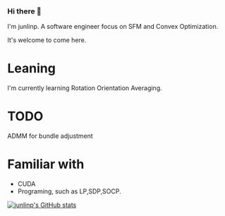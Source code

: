 ### Hi there 👋

I'm junlinp. A software engineer focus on SFM and Convex Optimization. 

It's welcome to come here.

# Leaning
I'm currently learning Rotation Orientation Averaging.

# TODO
ADMM for bundle adjustment

# Familiar with
- CUDA
- Programing, such as LP,SDP,SOCP.

[![junlinp's GitHub stats](https://github-readme-stats.vercel.app/api?username=junlinp&show_icons=true&count_private=true&theme=vue)](https://github.com/junlinp/github-readme-stats)


<!--
**junlinp/junlinp** is a ✨ _special_ ✨ repository because its `README.md` (this file) appears on your GitHub profile.

Here are some ideas to get you started:

- 🔭 I’m currently working on ...
- 🌱 I’m currently learning ...
- 👯 I’m looking to collaborate on ...
- 🤔 I’m looking for help with ...
- 💬 Ask me about ...
- 📫 How to reach me: ...
- 😄 Pronouns: ...
- ⚡ Fun fact: ...
-->
